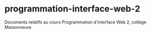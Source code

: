 # programmation-interface-web-2
Documents relatifs au cours Programmation d'interface Web 2, collège Maisonneuve
